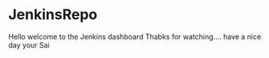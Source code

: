 # JenkinsRepo

Hello welcome to the Jenkins dashboard
Thabks for watching.... have a nice day
your Sai
